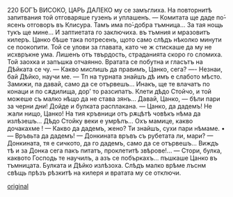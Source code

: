 ﻿220	БОГЪ ВИСОКО, ЦАРЬ ДАЛЕКО
му се замъглиха. На повторнитѣ запитвания той отговаряше гузенъ и уплашенъ.
— Комитата ще даде по́-ясенъ отговоръ въ Клисура. Тамъ има по́-добра тъмница... За тая нощь тукъ ще мине...
И заптиетата го заключиха. въ тъмния и мразовитъ килеръ. Цанко бѣше така потресенъ, щото само слѣдъ нѣколко минути се поокопити. Той се улови за главата, като че ж стискаше да му не исхвръкне ума. Лишенъ отъ твърдость, страданията скоро го сломиха. Той заохка и запъшка отчаянно.
Вратата се побутна и гласътъ на Дѣйката се чу.
— Какво мислишъ да правимъ, Цанко, сега?
—- Незнаи, бай Дѣйко, научи ме.
— Тп на турната знайшъ дѣ имъ е слабото мѣсто. Замижи, па давай, само да се отървешъ... Инакъ, ще те влачатъ по конаци и по сѫдилища, дор’ то разсипатъ. Клети дѣдо Стойчо, и той можеше съ малко нѣщо да не става зянъ... Давай, Цанко, — бѣли пари за черни дни!
Дойде и булката расплакана.
— Цанко, да дадемъ! Не жали нищо, Цанко! На тия кръвници отъ рѫцѣтѣ човѣкъ нѣма да излѣзешъ... Дѣдо Стойку веки е умрѣлъ... Охъ мамице, какво дочакахме !
— Какво да дадемъ, жено? Ти знайшъ, сухи пари нѣмаме. •
— Връвьта да дадемъ!
— Донкината връвъ съ рубетата ли, мари?
— Донкината, тя е сичкото, да го дадемъ, само да се отървешъ... Виждъ тѣ и за Донка сега пакъ питатъ, проклетитѣ звѣрове!...
— Стори, булка, каквото Господь те научилъ, а азъ се побъркахъ... пъшкаше Цанко въ тъмницата.
Булката и Дѣйко излѣзоха.
Слѣдъ малко врѣме лъснм свѣщь прѣзъ рѣзкитѣ на
килеря и вратата му се отключи.

[original](images/249.jpg)